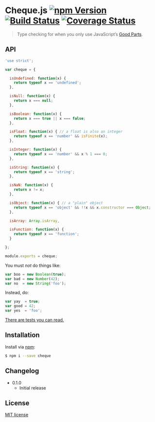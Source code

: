 # Cheque.js [![npm Version](http://img.shields.io/npm/v/cheque.svg?style=flat)](https://www.npmjs.org/package/cheque) [![Build Status](https://img.shields.io/travis/yuanqing/cheque.svg?style=flat)](https://travis-ci.org/yuanqing/cheque) [![Coverage Status](https://img.shields.io/coveralls/yuanqing/cheque.svg?style=flat)](https://coveralls.io/r/yuanqing/cheque)

> Type checking for when you only use JavaScript&rsquo;s [Good Parts](https://youtu.be/hQVTIJBZook).

## API

```js
'use strict';

var cheque = {

  isUndefined: function(x) {
    return typeof x == 'undefined';
  },

  isNull: function(x) {
    return x === null;
  },

  isBoolean: function(x) {
    return x === true || x === false;
  },

  isFloat: function(x) { // a float is also an integer
    return typeof x == 'number' && isFinite(x);
  },

  isInteger: function(x) {
    return typeof x == 'number' && x % 1 === 0;
  },

  isString: function(x) {
    return typeof x == 'string';
  },

  isNaN: function(x) {
    return x != x;
  },

  isObject: function(x) { // a "plain" object
    return typeof x == 'object' && !!x && x.constructor === Object;
  },

  isArray: Array.isArray,

  isFunction: function(x) {
    return typeof x == 'function';
  }

};

module.exports = cheque;
```

You must *not* do things like:
```js
var boo = new Boolean(true);
var bad = new Number(42);
var no  = new String('foo');
```

Instead, do:
```js
var yay  = true;
var good = 42;
var yes  = 'foo';
```

[There are tests you can read.](https://github.com/yuanqing/cheque/blob/master/test)

## Installation

Install via [npm](https://www.npmjs.org/):

```bash
$ npm i --save cheque
```

## Changelog

- 0.1.0
  - Initial release

## License

[MIT license](https://github.com/yuanqing/cheque/blob/master/LICENSE)
